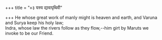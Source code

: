 +++
title = "०३ यस्य द्यावापृथिवी"

+++
He whose great work of manly might is heaven and earth, and Varuna and Surya keep his holy law;  
     Indra, whose law the rivers follow as they flow,--him girt by Maruts we invoke to be our Friend.